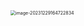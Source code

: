 <img src="/Users/ruichengm/knowledge_repository/fivePenLearning/5.取码规则/1.单个汉字/a.assets//image-20231229164722834.png" alt="image-20231229164722834" style="zoom:50%;" />

